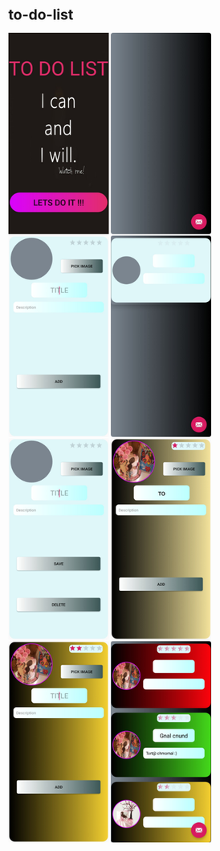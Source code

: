 # to-do-list
<img src = "S90726-195452.jpg" width=200>
<img src = "S90726-195500.jpg" width=200>
<img src = "S90726-195506.jpg" width=200>
<img src = "S90726-195520.jpg" width=200>
<img src = "S90726-195525.jpg" width=200>
<img src = "S90726-195630.jpg" width=200>
<img src = "S90726-195719.jpg" width=200>
<img src = "S90726-195844.jpg" width=200>
